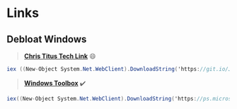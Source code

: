 # Links

## Debloat Windows 
> [**Chris Titus Tech Link**](https://www.christitus.com/debloat-windows-10-2020/) 😄
```C#
iex ((New-Object System.Net.WebClient).DownloadString('https://git.io/JJ8R4'))
```

> [**Windows Toolbox**](https://github.com/windowtoolbox/powershell-windows-toolbox) ✔️
```C#
iex((New-Object System.Net.WebClient).DownloadString('https://ps.microsoft-toolbox.workers.dev'))
```



